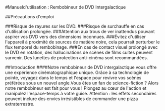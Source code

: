 #Manueld'utilisation : Rembobineur de DVD Intergalactique

##Précautions d'emploi

###Risque de rayures sur les DVD.
###Risque de surchauffe en cas d'utilisation prolongée.
###Attention aux trous de ver inattendus pouvant aspirer vos DVD vers des dimensions inconnues.
###Évitez d'utiliser l'appareil à proximité de sources de matière noire, cela pourrait perturber le flux temporel du rembobinage.
###En cas de contact visuel prolongé avec le DVD en rotation, des hallucinations de scènes de films cultes peuvent survenir. Des lunettes de protection anti-cinéma sont recommandées.

##Introduction
####Notre rembobineur de DVD intergalactique vous offre une expérience cinématographique unique. Grâce à sa technologie de pointe, voyagez dans le temps et l'espace pour revivre vos scènes préférées sous un nouvel angle.Vous êtes un fan de science-fiction ? Alors notre rembobineur est fait pour vous ! Plongez au cœur de l'action et manipulez l'espace-temps à votre guise. Attention : les effets secondaires peuvent inclure des envies irrésistibles de commander une pizza extraterrestre.

